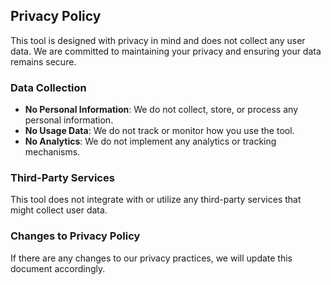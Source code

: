 ## Privacy Policy

This tool is designed with privacy in mind and does not collect any user data. We are committed to maintaining your privacy and ensuring your data remains secure.

### Data Collection

- **No Personal Information**: We do not collect, store, or process any personal information.
- **No Usage Data**: We do not track or monitor how you use the tool.
- **No Analytics**: We do not implement any analytics or tracking mechanisms.

### Third-Party Services

This tool does not integrate with or utilize any third-party services that might collect user data.

### Changes to Privacy Policy

If there are any changes to our privacy practices, we will update this document accordingly.
